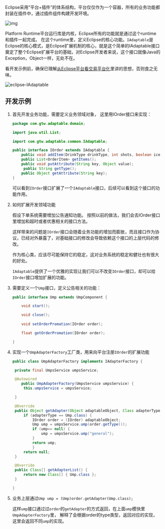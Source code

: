 Eclipse采用“平台+插件”的体系结构，平台仅仅作为一个容器，所有的业务功能都封装在插件中，通过插件组件构建开发环境。

![img](http://www.blogjava.net/images/blogjava_net/xujun7/eclipse.jpg)

Platform Runtime平台运行库是内核，Eclipse所有的功能就是通过这个runtime和插件一起完成。 在这个runtime里，定义Eclipse的核心功能。`IAdaptable`是Eclipse的核心模式，是Eclipse扩展机制的核心，就是这个简单的IAdaptable接口奠定了整个Eclipse扩展平台的基础，对Eclipse开发者来说，这个接口就像Java的Exception，Object一样，无处不在。

看开发示例前，确保已理解[从Eclipse平台看交易平台化](https://developer.aliyun.com/article/38)里讲的思想，否则食之无味。

![eclipse-IAdaptable](https://gtw.oss-cn-shanghai.aliyuncs.com/eclipse-IAdaptable.png)

## 开发示例

1. 首先开发业务功能，需要定义业务领域对象， 这里用IOrder接口来实现：

   ```java
   package com.gtw.adaptable.domain;
   
   import java.util.List;
   
   import com.gtw.adaptable.common.IAdaptable;
   
   public interface IOrder extends IAdaptable {
       public void addItem(DrinkType drinkType, int shots, boolean iced);
       public List<OrderItem> getItems();
       public void putAttribute(String key, Object value);
   		public String getType();
       public Object getAttribute(String key);
   }
   
   ```

   可以看到`IOrder`接口扩展了一个`IAdaptable`接口，后续可以看到这个接口的功能作用。 

2. 如何扩展开发领域功能

   假设下单系统需要增加公告通知功能。 按照以前的做法，我们会去IOrder接口里增加和超时或者优惠相关的接口方法。

   这样带来的问题是`IOrder`接口会随着业务功能的增加而膨胀，而且接口作为协议，已经对外暴露了，对基础接口的修改会导致依赖这个接口的上层代码的修改。 

   作为核心类，应该尽可能保持它的稳定，这对业务系统的稳定和健壮也有很大的好处。

   `IAdaptable`提供了一个优雅的实现让我们可以不改变`IOrder`接口，却可以给`IOrder`接口增加扩展的功能。

3. 需要定义一个`Ump`接口，定义公告相关的功能：

   ```java
   public interface Ump extends UmpComponent {
   
       void start();
   
       void close();
       
       void setOrderPromation(IOrder order);
   
       float getOrderPromation(IOrder order);    
   
   }
   ```

4. 实现一个`UmpAdapterFactory`工厂类，用来向平台注册`IOrder`的扩展功能

   ```java
   public class UmpAdapterFactory implements IAdapterFactory {
   
   	private final UmpsService umpsService;
   
   	@Autowired
       public UmpAdapterFactory(UmpsService umpsService) {
   		this.umpsService = umpsService;
   
   	}
   
   	@Override
   	public Object getAdapter(Object adaptableObject, Class adapterType) {
   		if (adapterType == Ump.class) {
   			IOrder order = (IOrder) adaptableObject;
   			Ump ump = umpsService.ump(order.getType());
   			if (ump== null) {
   				ump = umpsService.ump("general");
   			}
   			return ump;
    		}
   		return null;
   	}
   
   	@Override
   	public Class[] getAdapterList() {
   		return new Class[] { Ump.class };
   	}
   
   }
   ```

5. 业务上层通过`Ump ump = (Ump)order.getAdapter(Ump.class);` 

   这样`ump`接口通过过`order`的`getAdapter`的方式返回，在上面`ump`模快里`UmpAdapterFactory`里， 解释了会根据order的type类型，返回对应的实现，这里会返回不同`ump`的实现。



